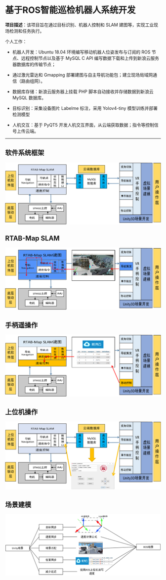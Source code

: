 # 基于ROS智能巡检机器人系统开发

**项目描述**：该项目旨在通过目标识别、机器人控制和 SLAM 建图等，实现工业现场检测和任务执行。

个人工作：

- 机器人开发：Ubuntu 18.04 环境编写移动机器人位姿发布与订阅的 ROS 节点、远程控制节点以及基于 MySQL C API 编写数据下载和上传到新浪云服务器数据库的传输节点；

- 通过激光雷达和 Gmapping 部署建图与自主导航功能包；建立现场局域网通信（路由组网）。

- 数据库存储：新浪云服务器上挂载 PHP 脚本自动接收并存储数据到新浪云 MySQL 数据库。

- 目标识别：采集设备图片 Labelme 标注，采用 Yolov4-tiny 模型训练并部署检测模型

- 人机交互：基于 PyQT5 开发人机交互界面，从云端获取数据；指令等控制信号上传云端。

---

## 软件系统框架

![](System.png)

## RTAB-Map SLAM

![System1.png](System1.png)

## 手柄遥操作

![System2.png](System2.png)

## 上位机操作

![System3.png](System3.png)

## 场景建模

![System4.png](System4.png)
